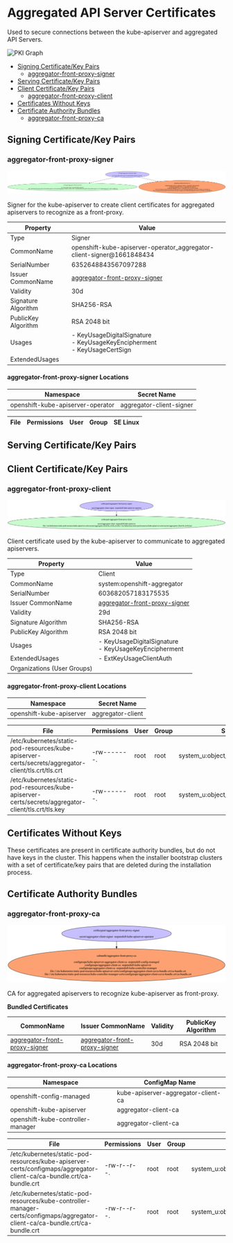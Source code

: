 # Aggregated API Server Certificates

Used to secure connections between the kube-apiserver and aggregated API Servers.

![PKI Graph](cert-flow.png)

- [Signing Certificate/Key Pairs](#signing-certificatekey-pairs)
    - [aggregator-front-proxy-signer](#aggregator-front-proxy-signer)
- [Serving Certificate/Key Pairs](#serving-certificatekey-pairs)
- [Client Certificate/Key Pairs](#client-certificatekey-pairs)
    - [aggregator-front-proxy-client](#aggregator-front-proxy-client)
- [Certificates Without Keys](#certificates-without-keys)
- [Certificate Authority Bundles](#certificate-authority-bundles)
    - [aggregator-front-proxy-ca](#aggregator-front-proxy-ca)

## Signing Certificate/Key Pairs


### aggregator-front-proxy-signer
![PKI Graph](subcert-openshift-kube-apiserver-operator_aggregator-client-signer16618484346352648843567097288.png)

Signer for the kube-apiserver to create client certificates for aggregated apiservers to recognize as a front-proxy.

| Property | Value |
| ----------- | ----------- |
| Type | Signer |
| CommonName | openshift-kube-apiserver-operator_aggregator-client-signer@1661848434 |
| SerialNumber | 6352648843567097288 |
| Issuer CommonName | [aggregator-front-proxy-signer](#aggregator-front-proxy-signer) |
| Validity | 30d |
| Signature Algorithm | SHA256-RSA |
| PublicKey Algorithm | RSA 2048 bit |
| Usages | - KeyUsageDigitalSignature<br/>- KeyUsageKeyEncipherment<br/>- KeyUsageCertSign |
| ExtendedUsages |  |


#### aggregator-front-proxy-signer Locations
| Namespace | Secret Name |
| ----------- | ----------- |
| openshift-kube-apiserver-operator | aggregator-client-signer |

| File | Permissions | User | Group | SE Linux |
| ----------- | ----------- | ----------- | ----------- | ----------- |



## Serving Certificate/Key Pairs

## Client Certificate/Key Pairs


### aggregator-front-proxy-client
![PKI Graph](subcert-systemopenshift-aggregator603682057183175535.png)

Client certificate used by the kube-apiserver to communicate to aggregated apiservers.

| Property | Value |
| ----------- | ----------- |
| Type | Client |
| CommonName | system:openshift-aggregator |
| SerialNumber | 603682057183175535 |
| Issuer CommonName | [aggregator-front-proxy-signer](#aggregator-front-proxy-signer) |
| Validity | 29d |
| Signature Algorithm | SHA256-RSA |
| PublicKey Algorithm | RSA 2048 bit |
| Usages | - KeyUsageDigitalSignature<br/>- KeyUsageKeyEncipherment |
| ExtendedUsages | - ExtKeyUsageClientAuth |
| Organizations (User Groups) |  |


#### aggregator-front-proxy-client Locations
| Namespace | Secret Name |
| ----------- | ----------- |
| openshift-kube-apiserver | aggregator-client |

| File | Permissions | User | Group | SE Linux |
| ----------- | ----------- | ----------- | ----------- | ----------- |
| /etc/kubernetes/static-pod-resources/kube-apiserver-certs/secrets/aggregator-client/tls.crt/tls.crt | -rw-------. | root | root | system_u:object_r:kubernetes_file_t:s0 |
| /etc/kubernetes/static-pod-resources/kube-apiserver-certs/secrets/aggregator-client/tls.crt/tls.key | -rw-------. | root | root | system_u:object_r:kubernetes_file_t:s0 |


## Certificates Without Keys

These certificates are present in certificate authority bundles, but do not have keys in the cluster.
This happens when the installer bootstrap clusters with a set of certificate/key pairs that are deleted during the
installation process.

## Certificate Authority Bundles


### aggregator-front-proxy-ca
![PKI Graph](subca-3638511582.png)

CA for aggregated apiservers to recognize kube-apiserver as front-proxy.

**Bundled Certificates**

| CommonName | Issuer CommonName | Validity | PublicKey Algorithm |
| ----------- | ----------- | ----------- | ----------- |
| [aggregator-front-proxy-signer](#aggregator-front-proxy-signer) | [aggregator-front-proxy-signer](#aggregator-front-proxy-signer) | 30d | RSA 2048 bit |

#### aggregator-front-proxy-ca Locations
| Namespace | ConfigMap Name |
| ----------- | ----------- |
| openshift-config-managed | kube-apiserver-aggregator-client-ca |
| openshift-kube-apiserver | aggregator-client-ca |
| openshift-kube-controller-manager | aggregator-client-ca |

| File | Permissions | User | Group | SE Linux |
| ----------- | ----------- | ----------- | ----------- | ----------- |
| /etc/kubernetes/static-pod-resources/kube-apiserver-certs/configmaps/aggregator-client-ca/ca-bundle.crt/ca-bundle.crt | -rw-r--r--. | root | root | system_u:object_r:kubernetes_file_t:s0 |
| /etc/kubernetes/static-pod-resources/kube-controller-manager-certs/configmaps/aggregator-client-ca/ca-bundle.crt/ca-bundle.crt | -rw-r--r--. | root | root | system_u:object_r:kubernetes_file_t:s0 |


